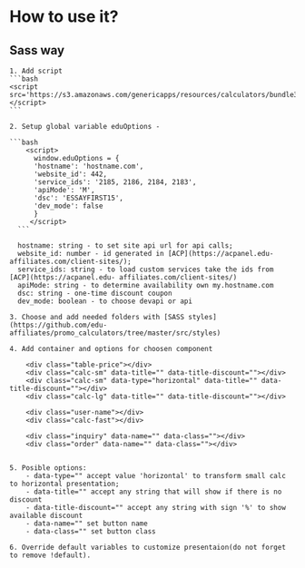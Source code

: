# How to use it? 

## Sass way

    1. Add script  
    ```bash 
    <script src='https://s3.amazonaws.com/genericapps/resources/calculators/bundle36.js'></script>
    ```
    
    2. Setup global variable eduOptions - 
  
    ```bash 
        <script>
          window.eduOptions = {
          'hostname': 'hostname.com',
          'website_id': 442,
          'service_ids': '2185, 2186, 2184, 2183',
          'apiMode': 'M',
          'dsc': 'ESSAYFIRST15',
          'dev_mode': false
          }
         </script>
      ```
      
      hostname: string - to set site api url for api calls;
      website_id: number - id generated in [ACP](https://acpanel.edu-affiliates.com/client-sites/);
      service_ids: string - to load custom services take the ids from [ACP](https://acpanel.edu- affiliates.com/client-sites/)
      apiMode: string - to determine availability own my.hostname.com
      dsc: string - one-time discount coupon
      dev_mode: boolean - to choose devapi or api
    
    3. Choose and add needed folders with [SASS styles](https://github.com/edu-affiliates/promo_calculators/tree/master/src/styles)
    
    4. Add container and options for choosen component 
    
        <div class="table-price"></div>
        <div class="calc-sm" data-title="" data-title-discount=""></div>
        <div class="calc-sm" data-type="horizontal" data-title="" data-title-discount=""></div>
        <div class="calc-lg" data-title="" data-title-discount=""></div>
        
        <div class="user-name"></div>
        <div class="calc-fast"></div>
        
        <div class="inquiry" data-name="" data-class=""></div>
        <div class="order" data-name="" data-class=""></div>

    
    5. Posible options: 
        - data-type="" accept value 'horizontal' to transform small calc to horizontal presentation;
        - data-title="" accept any string that will show if there is no discount
        - data-title-discount="" accept any string with sign '%' to show available discount
        - data-name="" set button name
        - data-class="" set button class
        
    6. Override default variables to customize presentaion(do not forget to remove !default).
        
    
        
